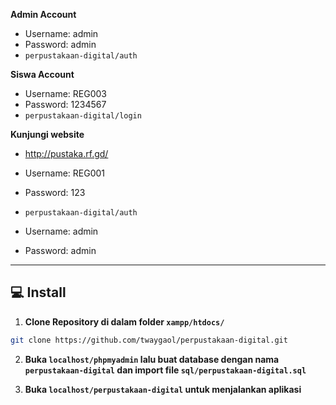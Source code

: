 **Admin  Account**
- Username: admin
- Password: admin
- ```perpustakaan-digital/auth```

**Siswa  Account**
- Username: REG003
- Password: 1234567
- ```perpustakaan-digital/login```

**Kunjungi website**
- http://pustaka.rf.gd/
- Username: REG001
- Password: 123

- ```perpustakaan-digital/auth```
- Username: admin
- Password: admin







------------

## 💻 Install

1. **Clone Repository di dalam folder ```xampp/htdocs/```**
```bash
git clone https://github.com/twaygaol/perpustakaan-digital.git
```

2. **Buka ```localhost/phpmyadmin``` lalu buat database dengan nama ```perpustakaan-digital``` dan import file ```sql/perpustakaan-digital.sql```**

3. **Buka ```localhost/perpustakaan-digital``` untuk menjalankan aplikasi**

